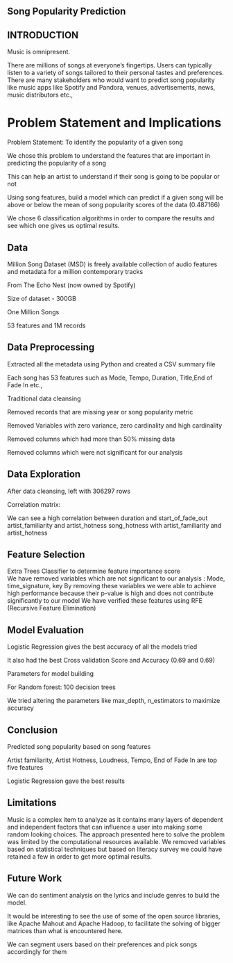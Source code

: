 ## Song Popularity Prediction

## INTRODUCTION

Music is omnipresent. 

There are millions of songs at everyone’s fingertips. 
Users can typically listen to a variety of songs tailored to their personal tastes and preferences. 
There are many stakeholders who would want to predict song popularity like music apps like Spotify and Pandora, venues, advertisements, news, music distributors etc.,
# Problem Statement and Implications 
Problem Statement: To identify the popularity of a given song

We chose this problem to understand the features that are    important in predicting the popularity of a song

This can help an artist to understand if their song is going to be popular or not 

Using song features, build a model which can predict if a given song will be above or below the mean of song popularity scores of the data (0.487166) 

We chose 6 classification algorithms in order to compare the results and see which one gives us optimal results.

## Data
Million Song Dataset (MSD) is freely available collection of audio features and metadata for a million contemporary tracks 

From The Echo Nest (now owned by Spotify) 

Size of dataset - 300GB

One Million Songs 

53 features and 1M records



## Data Preprocessing

Extracted all the metadata using Python and created a CSV summary file 

Each song has 53 features such as Mode, Tempo, Duration, Title,End of Fade In etc.,

Traditional data cleansing 

Removed records that are missing year or song popularity metric 

Removed Variables with zero variance, zero cardinality and high cardinality 

Removed columns which had more than 50% missing data

Removed columns which were not significant for our analysis






## Data Exploration
After data cleansing, left with 306297 rows 

Correlation matrix: 

We can see a high correlation between
duration and  start_of_fade_out
artist_familiarity and artist_hotness
song_hotness with artist_familiarity and artist_hotness

## Feature Selection

Extra Trees Classifier to determine feature importance score  
We have removed variables which are not significant to our analysis :
Mode, time_signature, key
By removing these variables we were able to achieve high performance because their p-value is high and does not contribute significantly to our model
We have verified these features using RFE (Recursive Feature Elimination)


## Model Evaluation



Logistic Regression gives the best accuracy of all the models tried

It also had the best Cross validation Score and  Accuracy (0.69 and 0.69)

Parameters for model building

For Random forest: 100 decision trees

We tried altering the parameters like max_depth, n_estimators to maximize accuracy


## Conclusion
Predicted song popularity based on song features 

Artist familiarity, Artist Hotness, Loudness, Tempo, End of Fade In are top five features 

Logistic Regression gave the best results 


## Limitations

Music is a complex item to analyze as it contains many layers of dependent and independent factors that can influence a user into making some random looking choices. 
The approach presented here to solve the problem was limited by the computational resources available.
We removed variables based on statistical techniques but based on literacy survey we could have retained a few in order to get more optimal results.



## Future Work


We can do sentiment analysis on the lyrics and include genres to   build the model.

It would be interesting to see the use of some of the open source libraries, like Apache Mahout and Apache Hadoop, to facilitate the solving of bigger matrices than what is encountered here. 

We can segment users based on their preferences and pick songs accordingly for them
